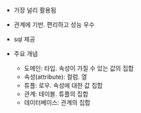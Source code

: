 - 가장 널리 활용됨
- 관계에 기반. 편리하고 성능 우수
- sql 제공

- 주요 개념
	- 도메인: 타입. 속성이 가질 수 있는 값의 집합
	- 속성(attribute): 컬럼. 열
	- 튜플: 로우. 속성에 대한 값 집합
	- 관계: 테이블. 튜플의 집합
	- 데이터베이스: 관계의 집합